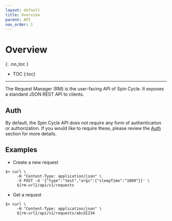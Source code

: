 ```yaml
---
layout: default
title: Overview
parent: API
nav_order: 1
---
```


# Overview
{: .no_toc }

* TOC
{:toc}

---

The Request Manager (RM) is the user-facing API of Spin Cycle. It exposes a standard JSON REST API to clients.

## Auth
By default, the Spin Cycle API does not require any form of authentication or authorization. If you would like to require these, please review the [Auth](/spincycle/v2.0/operate/auth.html) section for more details.

## Examples
* Create a new request
```
$> curl \
     -H "Content-Type: application/json" \
     -X POST -d '{"type":"test","args":{"sleepTime":"1000"}}' \
     ${rm-url}/api/v1/requests
```
* Get a request
```
$> curl \
     -H "Content-Type: application/json" \
     ${rm-url}/api/v1/requests/abcd1234
```
